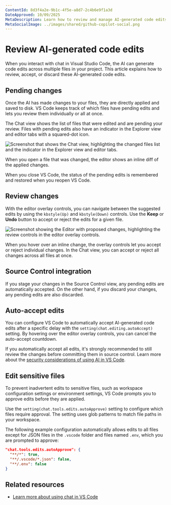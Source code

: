 ```yaml
---
ContentId: 8d3f4a2e-9b1c-4f5e-a8d7-2c4b6e9f1a3d
DateApproved: 10/09/2025
MetaDescription: Learn how to review and manage AI-generated code edits in Visual Studio Code chat.
MetaSocialImage: ../images/shared/github-copilot-social.png
---
```

# Review AI-generated code edits

When you interact with chat in Visual Studio Code, the AI can generate code edits across multiple files in your project. This article explains how to review, accept, or discard these AI-generated code edits.

## Pending changes

Once the AI has made changes to your files, they are directly applied and saved to disk. VS Code keeps track of which files have pending edits and lets you review them individually or all at once.

The Chat view shows the list of files that were edited and are pending your review. Files with pending edits also have an indicator in the Explorer view and editor tabs with a squared-dot icon.

![Screenshot that shows the Chat view, highlighting the changed files list and the indicator in the Explorer view and editor tabs.](../images/review-code-edits/copilot-edits-changed-files-full.png)

When you open a file that was changed, the editor shows an inline diff of the applied changes.

When you close VS Code, the status of the pending edits is remembered and restored when you reopen VS Code.

## Review changes

With the editor overlay controls, you can navigate between the suggested edits by using the `kbstyle(Up)` and `kbstyle(Down)` controls. Use the **Keep** or **Undo** button to accept or reject the edits for a given file.

![Screenshot showing the Editor with proposed changes, highlighting the review controls in the editor overlay controls.](../images/review-code-edits/copilot-edits-file-review-controls.png)

When you hover over an inline change, the overlay controls let you accept or reject individual changes. In the Chat view, you can accept or reject all changes across all files at once.

## Source Control integration

If you stage your changes in the Source Control view, any pending edits are automatically accepted. On the other hand, if you discard your changes, any pending edits are also discarded.

## Auto-accept edits

You can configure VS Code to automatically accept AI-generated code edits after a specific delay with the `setting(chat.editing.autoAccept)` setting. By hovering over the editor overlay controls, you can cancel the auto-accept countdown.

If you automatically accept all edits, it's strongly recommended to still review the changes before committing them in source control. Learn more about the [security considerations of using AI in VS Code](/docs/copilot/security.md).

## Edit sensitive files

To prevent inadvertent edits to sensitive files, such as workspace configuration settings or environment settings, VS Code prompts you to approve edits before they are applied.

Use the `setting(chat.tools.edits.autoApprove)` setting to configure which files require approval. The setting uses glob patterns to match file paths in your workspace.

The following example configuration automatically allows edits to all files except for JSON files in the `.vscode` folder and files named `.env`, which you are prompted to approve:

```json
"chat.tools.edits.autoApprove": {
  "**/*": true,
  "**/.vscode/*.json": false,
  "**/.env": false
}
```

## Related resources

* [Learn more about using chat in VS Code](/docs/copilot/chat/copilot-chat.md)
